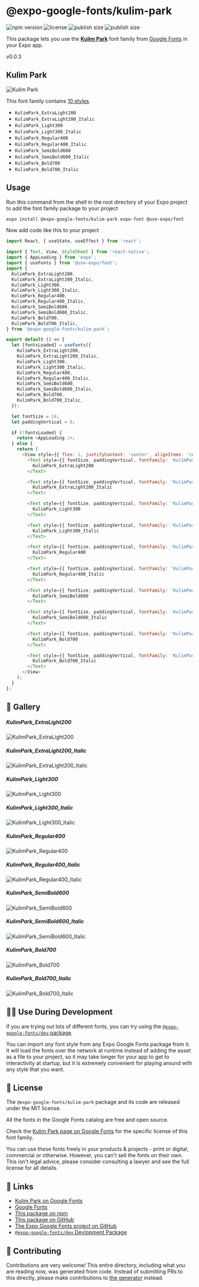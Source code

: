 # @expo-google-fonts/kulim-park

![npm version](https://flat.badgen.net/npm/v/@expo-google-fonts/kulim-park)
![license](https://flat.badgen.net/github/license/expo/google-fonts)
![publish size](https://flat.badgen.net/packagephobia/install/@expo-google-fonts/kulim-park)
![publish size](https://flat.badgen.net/packagephobia/publish/@expo-google-fonts/kulim-park)

This package lets you use the [**Kulim Park**](https://fonts.google.com/specimen/Kulim+Park) font family from [Google Fonts](https://fonts.google.com/) in your Expo app.

v0.0.3

## Kulim Park

![Kulim Park](./font-family.png)

This font family contains [10 styles](#-gallery).

- `KulimPark_ExtraLight200`
- `KulimPark_ExtraLight200_Italic`
- `KulimPark_Light300`
- `KulimPark_Light300_Italic`
- `KulimPark_Regular400`
- `KulimPark_Regular400_Italic`
- `KulimPark_SemiBold600`
- `KulimPark_SemiBold600_Italic`
- `KulimPark_Bold700`
- `KulimPark_Bold700_Italic`

## Usage

Run this command from the shell in the root directory of your Expo project to add the font family package to your project
```sh
expo install @expo-google-fonts/kulim-park expo-font @use-expo/font
```

Now add code like this to your project
```js
import React, { useState, useEffect } from 'react';

import { Text, View, StyleSheet } from 'react-native';
import { AppLoading } from 'expo';
import { useFonts } from '@use-expo/font';
import {
  KulimPark_ExtraLight200,
  KulimPark_ExtraLight200_Italic,
  KulimPark_Light300,
  KulimPark_Light300_Italic,
  KulimPark_Regular400,
  KulimPark_Regular400_Italic,
  KulimPark_SemiBold600,
  KulimPark_SemiBold600_Italic,
  KulimPark_Bold700,
  KulimPark_Bold700_Italic,
} from '@expo-google-fonts/kulim-park';

export default () => {
  let [fontsLoaded] = useFonts({
    KulimPark_ExtraLight200,
    KulimPark_ExtraLight200_Italic,
    KulimPark_Light300,
    KulimPark_Light300_Italic,
    KulimPark_Regular400,
    KulimPark_Regular400_Italic,
    KulimPark_SemiBold600,
    KulimPark_SemiBold600_Italic,
    KulimPark_Bold700,
    KulimPark_Bold700_Italic,
  });

  let fontSize = 24;
  let paddingVertical = 6;

  if (!fontsLoaded) {
    return <AppLoading />;
  } else {
    return (
      <View style={{ flex: 1, justifyContent: 'center', alignItems: 'center' }}>
        <Text style={{ fontSize, paddingVertical, fontFamily: 'KulimPark_ExtraLight200' }}>
          KulimPark_ExtraLight200
        </Text>

        <Text style={{ fontSize, paddingVertical, fontFamily: 'KulimPark_ExtraLight200_Italic' }}>
          KulimPark_ExtraLight200_Italic
        </Text>

        <Text style={{ fontSize, paddingVertical, fontFamily: 'KulimPark_Light300' }}>
          KulimPark_Light300
        </Text>

        <Text style={{ fontSize, paddingVertical, fontFamily: 'KulimPark_Light300_Italic' }}>
          KulimPark_Light300_Italic
        </Text>

        <Text style={{ fontSize, paddingVertical, fontFamily: 'KulimPark_Regular400' }}>
          KulimPark_Regular400
        </Text>

        <Text style={{ fontSize, paddingVertical, fontFamily: 'KulimPark_Regular400_Italic' }}>
          KulimPark_Regular400_Italic
        </Text>

        <Text style={{ fontSize, paddingVertical, fontFamily: 'KulimPark_SemiBold600' }}>
          KulimPark_SemiBold600
        </Text>

        <Text style={{ fontSize, paddingVertical, fontFamily: 'KulimPark_SemiBold600_Italic' }}>
          KulimPark_SemiBold600_Italic
        </Text>

        <Text style={{ fontSize, paddingVertical, fontFamily: 'KulimPark_Bold700' }}>
          KulimPark_Bold700
        </Text>

        <Text style={{ fontSize, paddingVertical, fontFamily: 'KulimPark_Bold700_Italic' }}>
          KulimPark_Bold700_Italic
        </Text>
      </View>
    );
  }
};

```

## 🔡 Gallery

##### KulimPark_ExtraLight200
![KulimPark_ExtraLight200](./840c4d3989e45ba899e1b3d09646ca3f9bef766fb66b167c5ea95b0726f44a0b.ttf.png)

##### KulimPark_ExtraLight200_Italic
![KulimPark_ExtraLight200_Italic](./8737e36ff5a77edc8d6596fcaa803b3cf72b11b077e0b7b0397fa81c2f03dd31.ttf.png)

##### KulimPark_Light300
![KulimPark_Light300](./5f528827be704c4d4f91d75915cedac8ff4754733bcac2e61e48bdac1e6752eb.ttf.png)

##### KulimPark_Light300_Italic
![KulimPark_Light300_Italic](./62e148954a2bd0e9e8c26272bfc3eedaaeecdf3a318ade20223eb51d2b83abdb.ttf.png)

##### KulimPark_Regular400
![KulimPark_Regular400](./d2dc8ced6a590e1bfbabfeaf4b27a7366fccc572cfee1fe459f22618ab3f1e58.ttf.png)

##### KulimPark_Regular400_Italic
![KulimPark_Regular400_Italic](./d3d40eaa8f0ae675fa6895c58f65a5c082236f54ee433a53963584e3f308f7c8.ttf.png)

##### KulimPark_SemiBold600
![KulimPark_SemiBold600](./cea3878ffef1244f27d1495beb506d10f3206d59da7d09f737ac355fde66784e.ttf.png)

##### KulimPark_SemiBold600_Italic
![KulimPark_SemiBold600_Italic](./62a7e064a37929edd5a709ff870cd8bafcf530cd6439f26277ab061d4128a8ad.ttf.png)

##### KulimPark_Bold700
![KulimPark_Bold700](./23e77b347e0afbacac1a4ba530b6fc6e0a7e166bd3edf29bdc414dd6497b806d.ttf.png)

##### KulimPark_Bold700_Italic
![KulimPark_Bold700_Italic](./baa22986aa8baf32baf6fbbd27e630ee792aac59cbf10df4701f9cd85d3232cd.ttf.png)


## 👩‍💻 Use During Development

If you are trying out lots of different fonts, you can try using the [`@expo-google-fonts/dev` package](https://github.com/expo/google-fonts/tree/master/font-packages/dev#readme).

You can import *any* font style from any Expo Google Fonts package from it. It will load the fonts
over the network at runtime instead of adding the asset as a file to your project, so it may take longer
for your app to get to interactivity at startup, but it is extremely convenient
for playing around with any style that you want.

## 📖 License

The `@expo-google-fonts/kulim-park` package and its code are released under the MIT license.

All the fonts in the Google Fonts catalog are free and open source.

Check the [Kulim Park page on Google Fonts](https://fonts.google.com/specimen/Kulim+Park) for the specific license of this font family.

You can use these fonts freely in your products & projects - print or digital, commercial or otherwise. However, you can't sell the fonts on their own. This isn't legal advice, please consider consulting a lawyer and see the full license for all details.

## 🔗 Links

- [Kulim Park on Google Fonts](https://fonts.google.com/specimen/Kulim+Park)
- [Google Fonts](https://fonts.google.com/)
- [This package on npm](https://www.npmjs.com/package/@expo-google-fonts/kulim-park)
- [This package on GitHub](https://github.com/expo/google-fonts/tree/master/font-packages/kulim-park)
- [The Expo Google Fonts project on GitHub](https://github.com/expo/google-fonts)
- [`@expo-google-fonts/dev` Devlopment Package](https://github.com/expo/google-fonts/tree/master/font-packages/dev)


## 🤝 Contributing

Contributions are very welcome! This entire directory, including what you are reading now, was generated from code. Instead of submitting PRs to this directly, please make contributions to [the generator](https://github.com/expo/google-fonts/tree/master/packages/generator) instead.
